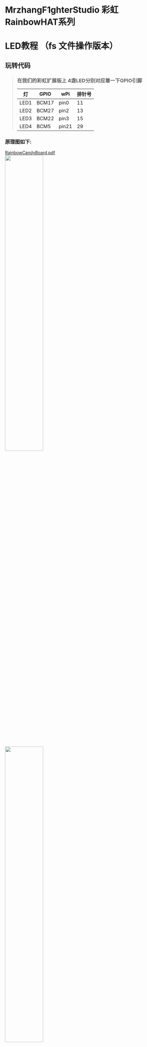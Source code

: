 # MrzhangF1ghterStudio 彩虹RainbowHAT系列
# LED教程 （fs 文件操作版本）

## 玩转代码
> ### 在我们的彩虹扩展板上 4盏LED分别对应着一下GPIO引脚
> 灯   | GPIO | wPi |排针号|
> |----|-----|-----|-----|
> |LED1|BCM17|pin0 |11 |    
> |LED2|BCM27|pin2 |13  |
> |LED3|BCM22|pin3 |15  |
> |LED4|BCM5 |pin21|29  |

### 原理图如下:
[RainbowCandyBoard.pdf](https://github.com/MrzhangF1ghter/RainbowCandyBoard/blob/master/schematic/RainbowCandyBoard_Rev1.0.pdf)<br>
<img src="https://img.alicdn.com/imgextra/i1/1887229091/O1CN012H1j61jqMiwQ6zQ_!!1887229091.png" width=50% height=50%/><br>
<img src="https://img.alicdn.com/imgextra/i2/1887229091/O1CN012H1j62Njfn3efpH_!!1887229091.png" width=50% height=50%/><br>
<br>
> 我们采用的是跳帽来连接IO口，你可以在彩虹板上看到有一排彩虹色的跳帽，找到LED1、LED2、LED3、LED4，那就是与IO连接的端口，具体端口号请看原理图。
> 当我们想接自己io的时候，可以将跳帽拔开，那么板上的外设就和io口断开了，然后插上你想接的外设即可。

首先先用gedit、pluma、vim等文本编辑工具打开该文件夹下的led.c,如下，我们可以看看注释进行理解。
> 在Linux下，每个设备可以看做一个文件，比如LED我们可以看成一个文件，使用文件操作方法write(),read()，在内核中相关驱动将会将应用层的读写方法指向驱动中的读写方法，从而实现操作LED，对于用户来说，无需关心内核驱动如何实现，只需编写应用层软件即可。
```C
#include <sys/stat.h>
#include <sys/types.h>
#include <fcntl.h>
#include <stdio.h>
#include <stdlib.h>
#include <string.h>
#include <unistd.h>

#define IN  0
#define OUT 1

#define LOW  0
#define HIGH 1

#define BUFFER_MAX      3
#define DIRECTION_MAX   48

static int GPIOExport(int pin)
{
    char buffer[BUFFER_MAX];
    int len;
    int fd;
		/*访问/sys/class/gpio目录，向export文件写入GPIO编号，
		使得该GPIO的操作接口从内核空间暴露到用户空间*/
    fd = open("/sys/class/gpio/export", O_WRONLY);//暴露gpio操作接口
    if (fd < 0) {
        fprintf(stderr, "Failed to open export for writing!\n");
        return(-1);
    }
		
    len = snprintf(buffer, BUFFER_MAX, "%d", pin);
    //把传进来的pin也就是引脚号写入export文件
    write(fd, buffer, len);
    //文件操作完成需要关闭文件
    close(fd);
    return(0);
}

static int GPIOUnexport(int pin)//隐藏gpio接口
{
    char buffer[BUFFER_MAX];
    int len;
    int fd;

    fd = open("/sys/class/gpio/unexport", O_WRONLY);
    if (fd < 0) {
        fprintf(stderr, "Failed to open unexport for writing!\n");
        return(-1);
    }

    len = snprintf(buffer, BUFFER_MAX, "%d", pin);
    write(fd, buffer, len);

    close(fd);
    return(0);
}

static int GPIODirection(int pin, int dir)//配置gpio方向
{
    static const char dir_str[]  = "in\0out";
    char path[DIRECTION_MAX];
    int fd;

    snprintf(path, DIRECTION_MAX, "/sys/class/gpio/gpio%d/direction", pin);
    fd = open(path, O_WRONLY);
    if (fd < 0) {
        fprintf(stderr, "failed to open gpio direction for writing!\n");
        return(-1);
    }

    if (write(fd, &dir_str[dir == IN ? 0 : 3], dir == IN ? 2 : 3) < 0) {
        fprintf(stderr, "failed to set direction!\n");
        return(-1);
    }

    close(fd);
    return(0);
}

static int GPIORead(int pin)//读取gpio值
{
    char path[DIRECTION_MAX];
    char value_str[3];
    int fd;

    snprintf(path, DIRECTION_MAX, "/sys/class/gpio/gpio%d/value", pin);
    fd = open(path, O_RDONLY);
    if (fd < 0) {
        fprintf(stderr, "failed to open gpio value for reading!\n");
        return(-1);
    }

    if (read(fd, value_str, 3) < 0) {
        fprintf(stderr, "failed to read value!\n");
        return(-1);
    }

    close(fd);
    return(atoi(value_str));
}

static int GPIOWrite(int pin, int value)//写值到特定gpio
{
    static const char s_values_str[] = "01";
    char path[DIRECTION_MAX];
    int fd;

    snprintf(path, DIRECTION_MAX, "/sys/class/gpio/gpio%d/value", pin);
    fd = open(path, O_WRONLY);
    if (fd < 0) {
        fprintf(stderr, "failed to open gpio value for writing!\n");
        return(-1);
    }

    if (write(fd, &s_values_str[value == LOW ? 0 : 1], 1) < 0) {
        fprintf(stderr, "failed to write value!\n");
        return(-1);
    }

    close(fd);
    return(0);
}

int main(int argc, char *argv[])
{ 
		int leds_pin[2]={17,27};//定义一个存放led对应gpio引脚号的整形数组
		int i;
		for(i=0;i<2;i++)
		{
			GPIOExport(leds_pin[i]);//暴露引脚列表里的gpio
    	GPIODirection(leds_pin[i], OUT);//设置引脚为输出模式
		}
		while(1)
		{
			for(i=0;i<2;i++)
			{
				 GPIOWrite(leds_pin[i],LOW);
				 usleep(200 * 1000);
				 GPIOWrite(leds_pin[i],HIGH);
				 usleep(200 * 1000);
			}	
		}
		for(i=0;i<2;i++)
		{
			GPIOUnexport(leds_pin[i]);//隐藏引脚列表里的gpio
		}
    return(0);
}
```
## 玩
> 当我们修改了代码后想运行时，必须将其编译成可执行文件，在此我们需要用到gcc工具，树莓派默认已安装好，若无，则百度相关教程安装好<br>
> 此版本提供了Makefile文件，Makefile文件描述了整个工程的编译、链接等规则，用户只需要运行make即可按照程序员所写好的规则编译程序。
> 此Makefile文件内容如下
```C
led:led.c
	gcc led.c -o led 
clean:
	rm led
```
> 运行`make`即可编译
> 相当于在终端里手动输入 `gcc -o led led.c` 编译
> 若无错误，则将会生成目标文件名的可执行文件，如有错误，请根据编译器提示排错。<br>
> 执行验证,由于是sysfs，请用root权限打开
> `sudo ./目标文件名`
> 例<br>
> `./led`
> 按了回车后，你将会发现彩虹板上的LED1和LED2在快速闪烁<br>
> 按下`Ctrl+C`结束程序<br>
## 扩展
> 用户可以扩展使用自己的的LED进行亮灭，只需把对应跳帽拔掉，接上排线即可。请注意使用同一个电源（共地）
